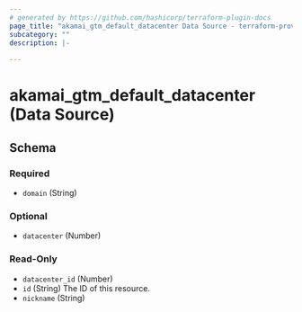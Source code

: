 ```yaml
---
# generated by https://github.com/hashicorp/terraform-plugin-docs
page_title: "akamai_gtm_default_datacenter Data Source - terraform-provider-akamai"
subcategory: ""
description: |-
  
---
```


# akamai_gtm_default_datacenter (Data Source)





<!-- schema generated by tfplugindocs -->
## Schema

### Required

- `domain` (String)

### Optional

- `datacenter` (Number)

### Read-Only

- `datacenter_id` (Number)
- `id` (String) The ID of this resource.
- `nickname` (String)
